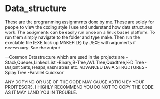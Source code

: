 Data_structure
==============
These are the programming assignments done by me. These are solely for people to view the coding style I use and understand how data structures work.
The assigments can be easily run once on a linux based platform.
To run them simply navigate to the folder and type make.
Then run the exectable file (EXE look up MAKEFILE) by ./EXE with arguments if neccessary.
See the output.

--Common Datastructure which are used in the projects are
-Stack,Queues,Linked List
-Binary,B-Tree,AVL Tree,Quadtree,K-D Tree
-Disjoint Sets, Heaps,HashTables etc.
 ADVANCED DATA STRUCTURES
 -Splay Tree 
 -Parallel Quicksort

ANY COPYING OR USE OF THE CODE MAY CAUSE ACTION BY YOUR PROFFESORS. I HIGHLY RECOMMEND YOU DO NOT TO COPY THE CODE AS IT MAY LAND YOU IN TROUBLE.
